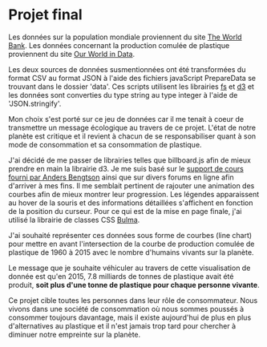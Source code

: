 # Projet final

Les données sur la population mondiale proviennent du site [The World Bank](https://data.worldbank.org/indicator/sp.pop.totl). Les données concernant la production comulée de plastique proviennent du site [Our World in Data](https://ourworldindata.org/plastic-pollution).

Les deux sources de données susmentionnées ont été transformées du format CSV au format JSON à l'aide des fichiers javaScript PrepareData se trouvant dans le dossier 'data'. Ces scripts utilisent les librairies [fs](https://node.readthedocs.io/en/latest/api/fs/) et [d3](https://d3js.org/) et les données sont converties du type string au type integer à l'aide de 'JSON.stringify'.

Mon choix s'est porté sur ce jeu de données car il me tenait à coeur de transmettre un message écologique au travers de ce projet. L'état de notre planète est critique et il revient à chacun de se responsabiliser quant à son mode de consommation et sa consommation de plastique. 

J'ai décidé de me passer de librairies telles que billboard.js afin de mieux prendre en main la librairie d3. Je me suis basé sur le [support de cours fourni par Anders Bengtson](https://github.com/idris-maps/heig-datavis-2019/tree/master/projets) ainsi que sur divers forums en ligne afin d'arriver à mes fins. Il me semblait pertinent de rajouter une animation des courbes afin de mieux montrer leur progression. Les légendes apparaissent au hover de la souris et des informations détaillées s'affichent en fonction de la position du curseur. Pour ce qui est de la mise en page finale, j'ai utilisé la librairie de classes CSS [Bulma](https://bulma.io/).

J'ai souhaité représenter ces données sous forme de courbes (line chart) pour mettre en avant l'intersection de la courbe de production comulée de plastique de 1960 à 2015 avec le nombre d'humains vivants sur la planète.

Le message que je souhaite véhiculer au travers de cette visualisation de donnée est qu'en 2015, 7.8 milliards de tonnes de plastique avait été produit, **soit plus d'une tonne de plastique pour chaque personne vivante**.

Ce projet cible toutes les personnes dans leur rôle de consommateur. Nous vivons dans une société de consommation où nous sommes poussés à consommer toujours davantage, mais il existe aujourd'hui de plus en plus d'alternatives au plastique et il n'est jamais trop tard pour chercher à diminuer notre empreinte sur la planète.